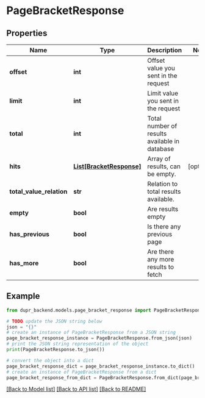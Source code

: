 # PageBracketResponse


## Properties

Name | Type | Description | Notes
------------ | ------------- | ------------- | -------------
**offset** | **int** | Offset value you sent in the request | 
**limit** | **int** | Limit value you sent in the request | 
**total** | **int** | Total number of results available in database | 
**hits** | [**List[BracketResponse]**](BracketResponse.md) | Array of results, can be empty. | [optional] 
**total_value_relation** | **str** | Relation to total results available. | 
**empty** | **bool** | Are results empty | 
**has_previous** | **bool** | Is there any previous page | 
**has_more** | **bool** | Are there any more results to fetch | 

## Example

```python
from dupr_backend.models.page_bracket_response import PageBracketResponse

# TODO update the JSON string below
json = "{}"
# create an instance of PageBracketResponse from a JSON string
page_bracket_response_instance = PageBracketResponse.from_json(json)
# print the JSON string representation of the object
print(PageBracketResponse.to_json())

# convert the object into a dict
page_bracket_response_dict = page_bracket_response_instance.to_dict()
# create an instance of PageBracketResponse from a dict
page_bracket_response_from_dict = PageBracketResponse.from_dict(page_bracket_response_dict)
```
[[Back to Model list]](../README.md#documentation-for-models) [[Back to API list]](../README.md#documentation-for-api-endpoints) [[Back to README]](../README.md)



